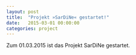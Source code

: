 ```yaml
---
layout: post
title:  "Projekt »SarDiNe« gestartet!"
date:   2015-03-01 00:00:00
categories: project
---
```


Zum 01.03.2015 ist das Projekt SarDiNe gestartet.
